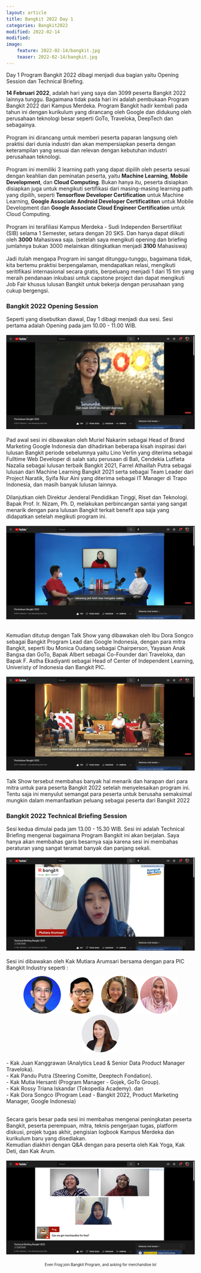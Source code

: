 ```yaml
---
layout: article
title: Bangkit 2022 Day 1
categories: Bangkit2022
modified: 2022-02-14
modified:
image:
    feature: 2022-02-14/bangkit.jpg
    teaser: 2022-02-14/bangkit.jpg
---
```

Day 1 Program Bangkit 2022 dibagi menjadi dua bagian yaitu Opening Session dan Technical Briefing.

**14 Februari 2022**, adalah hari yang saya dan 3099 peserta Bangkit 2022 lainnya tunggu. Bagaimana tidak pada hari ini adalah pembukaan Program Bangkit 2022 dari Kampus Merdeka.
Program Bangkit hadir kembali pada tahun ini dengan kurikulum yang dirancang oleh Google dan didukung oleh perusahaan teknologi besar seperti GoTo, Traveloka, DeepTech dan sebagainya.<br><br>
Program ini dirancang untuk memberi peserta paparan langsung oleh praktisi dari dunia industri dan akan mempersiapkan peserta dengan keterampilan yang sesuai dan relevan dengan kebutuhan industri perusahaan teknologi.<br><br>
Program ini memiliki 3 learning path yang dapat dipilih oleh peserta sesuai dengan keahlian dan peminatan peserta, yaitu **Machine Learning**, **Mobile Development**, dan **Cloud Computing**. Bukan hanya itu, peserta disiapkan disiapkan juga untuk mengikuti sertifikasi dari masing-masing learning path yang dipilih, seperti **Tensorflow Developer Certification** untuk Machine Learning, **Google Associate Android Developer Certificatiton** untuk Mobile Development dan **Google Associate Cloud Engineer Certification** untuk Cloud Computing. <br><br>
Program ini terafiliasi Kampus Merdeka - Sudi Independen Bersertifikat (SIB) selama 1 Semester, setara dengan 20 SKS. Dan hanya dapat diikuti oleh **3000** Mahasiswa saja. (setelah saya mengikuti opening dan briefing jumlahnya bukan 3000 melainkan ditingkatkan menjadi **3100** Mahasiswa)<br><br>
Jadi itulah mengapa Program ini sangat ditunggu-tunggu, bagaimana tidak, kita bertemu praktisi berpengalaman, mendapatkan relasi, mengikuti seritifikasi internasional secara gratis, berpeluang menjadi 1 dari 15 tim yang meraih pendanaan inkubasi untuk capstone project dan dapat mengikuti Job Fair khusus lulusan Bangkit untuk bekerja dengan perusahaan yang cukup bergengsi.

### Bangkit 2022 Opening Session
Seperti yang disebutkan diawal, Day 1 dibagi menjadi dua sesi. Sesi pertama adalah Opening pada jam 10.00 - 11.00 WIB.<br><br>
![Opening Session Bangkit 2022 Day 1](/images/2022-02-14/opening3.png "Opening Session Bangkit 2022 Day 1")<br><br>
Pad awal sesi ini dibawakan oleh Muriel Nakarim sebagai Head of Brand Marketing Google Indonesia dan dihadirkan beberapa kisah inspirasi dari lulusan Bangkit periode sebelumnya yaitu Lino Verlin yang diterima sebagai Fulltime Web Developer di salah satu perusaan di Bali, Cendekia Lutfieta Nazalia sebagai lulusan terbaik Bangkit 2021, Farrel Athaillah Putra sebagai lulusan dari Machine Learning Bangkit 2021 serta sebagai Team Leader dari Project Naratik, Syifa Nur Aini yang diterima sebagai IT Manager di Trapo Indonesia, dan masih banyak lulusan lainnya.<br><br>
Dilanjutkan oleh Direktur Jenderal Pendidikan Tinggi, Riset dan Teknologi. Bapak Prof. Ir. Nizam, Ph. D, melakukan perbincangan santai yang sangat menarik dengan para lulusan Bangkit terkait benefit apa saja yang didapatkan setelah megikuti program ini. <br><br>
![Opening Session Bangkit 2022 Day 1](/images/2022-02-14/opening1.png "Opening Session Bangkit 2022 Day 1")<br><br>

Kemudian ditutup dengan Talk Show yang dibawakan oleh Ibu Dora Songco sebagai Bangkit Program Lead dan Google Indonesia, dengan para mitra Bangkit, seperti Ibu Monica Oudang sebagai Chairperson, Yayasan Anak Bangsa dan GoTo, Bapak Albert sebagai Co-Founder dari Traveloka, dan Bapak F. Astha Ekadiyanti sebagai Head of Center of Independent Learning, Univeristy of Indonesia dan Bangkit PIC.<br><br>
![Opening Session Bangkit 2022 Day 1](/images/2022-02-14/opening2.png "Opening Session Bangkit 2022 Day 1")<br><br>
Talk Show tersebut membahas banyak hal menarik dan harapan dari para mitra untuk para peserta Bangkit 2022 setelah menyelesaikan program ini. Tentu saja ini menyulut semangat para peserta untuk berusaha semaksimal mungkin dalam memanfaatkan peluang sebagai peserta dari Bangkit 2022

### Bangkit 2022 Technical Briefing Session
Sesi kedua dimulai pada jam 13.00 - 15.30 WIB. Sesi ini adalah Technical Briefing mengenai bagaimana Program Bangkit ini akan berjalan. Saya hanya akan membahas garis besarnya saja karena sesi ini membahas peraturan yang sangat teramat banyak dan panjang sekali.<br><br>
![Opening Session Bangkit 2022 Day 1](/images/2022-02-14/briefing2.jpg "Opening Session Bangkit 2022 Day 1")<br><br>
Sesi ini dibawakan oleh Kak Mutiara Arumsari bersama dengan para PIC Bangkit Industry seperti :<br> 
<center><img src="/images/2022-02-14/kak-juan.png" width="100px"> <img src="/images/2022-02-14/kak-pandu.jpg" width="100px"> <img src="/images/2022-02-14/kak-mutia.jpg" width="100px"> <img src="/images/2022-02-14/kak-rossy.jpg" width="100px"> <img src="/images/2022-02-14/kak-dora.jpg" width="100px"></center> 
<br>
- Kak Juan Kanggrawan (Analytics Lead & Senior Data Product Manager Traveloka). <br> 
- Kak Pandu Putra (Steering Comitte, Deeptech Fondation). <br>
- Kak Mutia Hersanti (Program Manager - Gojek, GoTo Group). <br> 
- Kak Rossy Triana Iskandar (Tokopedia Academy). dan<br>
- Kak Dora Songco (Program Lead - Bangkit 2022, Product Marketing Manager, Google Indonesia)<br><br>

Secara garis besar pada sesi ini membahas mengenai peningkatan peserta Bangkit, peserta perempuan, mitra, teknis pengerjaan tugas, platform diskusi, projek tugas akhir, pengisian logbook Kampus Merdeka dan kurikulum baru yang disediakan.<br>
Kemudian diakhiri dengan Q&A dengan para peserta oleh Kak Yoga, Kak Deti, dan Kak Arum.<br><br>
![Opening Session Bangkit 2022 Day 1](/images/2022-02-14/briefing1.jpg "Opening Session Bangkit 2022 Day 1")
<center><font size="1">Even Frog join Bangkit Program, and asking for merchandise lol</font></center>